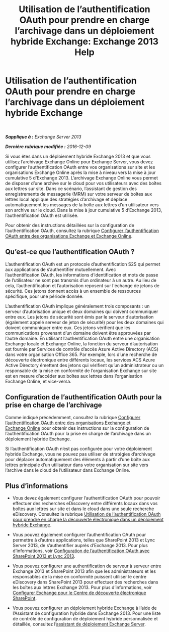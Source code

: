 ﻿---
title: 'Utilisation de l’authentification OAuth pour prendre en charge l’archivage dans un déploiement hybride Exchange: Exchange 2013 Help'
TOCTitle: Utilisation de l’authentification OAuth pour prendre en charge l’archivage dans un déploiement hybride Exchange
ms:assetid: deb882b1-1ae2-40f3-a71c-423fafe3d66a
ms:mtpsurl: https://technet.microsoft.com/fr-fr/library/Dn689104(v=EXCHG.150)
ms:contentKeyID: 62247325
ms.date: 04/24/2018
mtps_version: v=EXCHG.150
ms.translationtype: HT
---

# Utilisation de l’authentification OAuth pour prendre en charge l’archivage dans un déploiement hybride Exchange

 

_**Sapplique à :** Exchange Server 2013_

_**Dernière rubrique modifiée :** 2016-12-09_

Si vous êtes dans un déploiement hybride Exchange 2013 et que vous utilisez l’archivage Exchange Online pour Exchange Server, vous devez configurer l’authentification OAuth entre vos organisations sur site et les organisations Exchange Online après la mise à niveau vers la mise à jour cumulative 5 d’Exchange 2013. L’archivage Exchange Online vous permet de disposer d’une archive sur le cloud pour vos utilisateurs avec des boîtes aux lettres sur site. Dans ce scénario, l’assistant de gestion des enregistrements de messagerie (MRM) sur votre serveur de boîtes aux lettres local applique des stratégies d’archivage et déplace automatiquement les messages de la boîte aux lettres d’un utilisateur vers son archive sur le cloud. Dans la mise à jour cumulative 5 d’Exchange 2013, l’authentification OAuth est utilisée.

Pour obtenir des instructions détaillées sur la configuration de l’authentification OAuth, consultez la rubrique [Configurer l’authentification OAuth entre des organisations Exchange et Exchange Online](configure-oauth-authentication-between-exchange-and-exchange-online-organizations-exchange-2013-help.md).

## Qu’est-ce que l’authentification OAuth ?

L’authentification OAuth est un protocole d’authentification S2S qui permet aux applications de s’authentifier mutuellement. Avec l’authentification OAuth, les informations d’identification et mots de passe de l’utilisateur ne sont pas transmis d’un ordinateur à un autre. Au lieu de cela, l’authentification et l’autorisation reposent sur l'échange de jetons de sécurité. Ces jetons donnent accès à un ensemble de ressources spécifique, pour une période donnée.

L’authentification OAuth implique généralement trois composants : un serveur d’autorisation unique et deux domaines qui doivent communiquer entre eux. Les jetons de sécurité sont émis par le serveur d’autorisation (également appelé serveur de jeton de sécurité) pour les deux domaines qui doivent communiquer entre eux. Ces jetons vérifient que les communications provenant d’un domaine doivent être approuvées par l’autre domaine. En utilisant l’authentification OAuth entre une organisation Exchange locale et Exchange Online, la fonction du serveur d’autorisation est fournie par Services de contrôle d’accès Azure Active Directory (ACS) dans votre organisation Office 365. Par exemple, lors d’une recherche de découverte électronique entre différents locaux, les services ACS Azure Active Directory émettent des jetons qui vérifient qu’un administrateur ou un responsable de la mise en conformité de l’organisation Exchange sur site est en mesure d’accéder aux boîtes aux lettres dans l’organisation Exchange Online, et vice-versa.

## Configuration de l’authentification OAuth pour la prise en charge de l’archivage

Comme indiqué précédemment, consultez la rubrique [Configurer l’authentification OAuth entre des organisations Exchange et Exchange Online](configure-oauth-authentication-between-exchange-and-exchange-online-organizations-exchange-2013-help.md) pour obtenir des instructions sur la configuration de l’authentification OAuth pour la prise en charge de l’archivage dans un déploiement hybride Exchange.

Si l’authentification OAuth n’est pas configurée pour votre déploiement hybride Exchange, vous ne pouvez pas utiliser de stratégies d’archivage pour déplacer automatiquement des éléments à partir d’une boîte aux lettres principale d’un utilisateur dans votre organisation sur site vers l’archive dans le cloud de l’utilisateur dans Exchange Online.

## Plus d’informations

  - Vous devez également configurer l’authentification OAuth pour pouvoir effectuer des recherches eDiscovery entre différents locaux dans vos boîtes aux lettres sur site et dans le cloud dans une seule recherche eDiscovery. Consultez la rubrique [Utilisation de l’authentification OAuth pour prendre en charge la découverte électronique dans un déploiement hybride Exchange](using-oauth-authentication-to-support-ediscovery-in-an-exchange-hybrid-deployment-exchange-2013-help.md).

  - Vous pouvez également configurer l’authentification OAuth pour permettre à d’autres applications, telles que SharePoint 2013 et Lync Server 2013, de s’authentifier auprès d’Exchange 2013. Pour plus d’informations, voir [Configuration de l’authentification OAuth avec SharePoint 2013 et Lync 2013](configure-oauth-authentication-with-sharepoint-2013-and-lync-2013-exchange-2013-help.md).

  - Vous pouvez configurer une authentification de serveur à serveur entre Exchange 2013 et SharePoint 2013 afin que les administrateurs et les responsables de la mise en conformité puissent utiliser le centre eDiscovery dans SharePoint 2013 pour effectuer des recherches dans les boîtes aux lettres Exchange 2013. Pour plus d’informations, voir [Configurer Exchange pour le Centre de découverte électronique SharePoint](configure-exchange-for-sharepoint-ediscovery-center-exchange-2013-help.md).

  - Vous pouvez configurer un déploiement hybride Exchange à l’aide de l’Assistant de configuration hybride dans Exchange 2013. Pour une liste de contrôle de configuration de déploiement hybride personnalisée et détaillée, consultez l’[assistant de déploiement Exchange Server](https://go.microsoft.com/fwlink/p/?linkid=277105).

